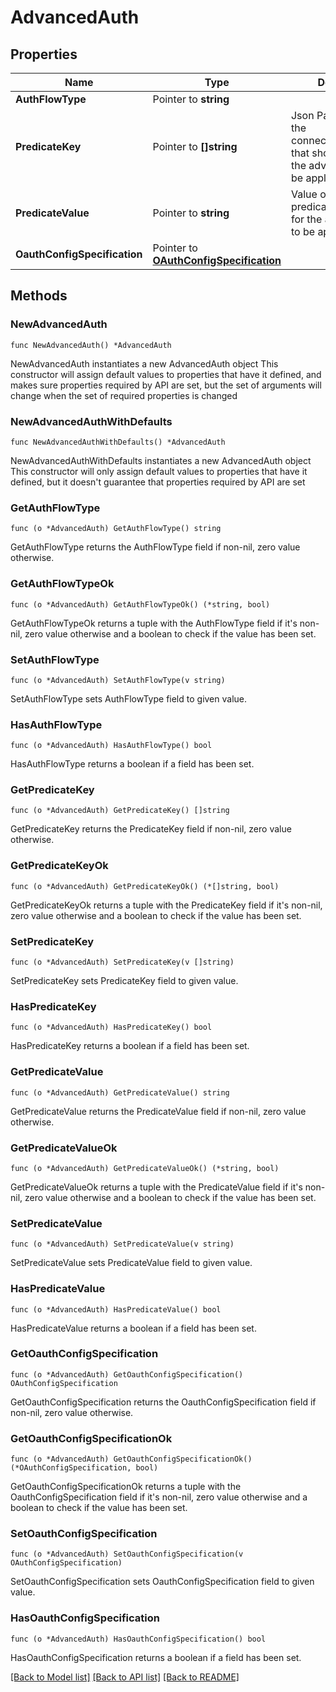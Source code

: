 # AdvancedAuth

## Properties

Name | Type | Description | Notes
------------ | ------------- | ------------- | -------------
**AuthFlowType** | Pointer to **string** |  | [optional] 
**PredicateKey** | Pointer to **[]string** | Json Path to a field in the connectorSpecification that should exist for the advanced auth to be applicable. | [optional] 
**PredicateValue** | Pointer to **string** | Value of the predicate_key fields for the advanced auth to be applicable. | [optional] 
**OauthConfigSpecification** | Pointer to [**OAuthConfigSpecification**](OAuthConfigSpecification.md) |  | [optional] 

## Methods

### NewAdvancedAuth

`func NewAdvancedAuth() *AdvancedAuth`

NewAdvancedAuth instantiates a new AdvancedAuth object
This constructor will assign default values to properties that have it defined,
and makes sure properties required by API are set, but the set of arguments
will change when the set of required properties is changed

### NewAdvancedAuthWithDefaults

`func NewAdvancedAuthWithDefaults() *AdvancedAuth`

NewAdvancedAuthWithDefaults instantiates a new AdvancedAuth object
This constructor will only assign default values to properties that have it defined,
but it doesn't guarantee that properties required by API are set

### GetAuthFlowType

`func (o *AdvancedAuth) GetAuthFlowType() string`

GetAuthFlowType returns the AuthFlowType field if non-nil, zero value otherwise.

### GetAuthFlowTypeOk

`func (o *AdvancedAuth) GetAuthFlowTypeOk() (*string, bool)`

GetAuthFlowTypeOk returns a tuple with the AuthFlowType field if it's non-nil, zero value otherwise
and a boolean to check if the value has been set.

### SetAuthFlowType

`func (o *AdvancedAuth) SetAuthFlowType(v string)`

SetAuthFlowType sets AuthFlowType field to given value.

### HasAuthFlowType

`func (o *AdvancedAuth) HasAuthFlowType() bool`

HasAuthFlowType returns a boolean if a field has been set.

### GetPredicateKey

`func (o *AdvancedAuth) GetPredicateKey() []string`

GetPredicateKey returns the PredicateKey field if non-nil, zero value otherwise.

### GetPredicateKeyOk

`func (o *AdvancedAuth) GetPredicateKeyOk() (*[]string, bool)`

GetPredicateKeyOk returns a tuple with the PredicateKey field if it's non-nil, zero value otherwise
and a boolean to check if the value has been set.

### SetPredicateKey

`func (o *AdvancedAuth) SetPredicateKey(v []string)`

SetPredicateKey sets PredicateKey field to given value.

### HasPredicateKey

`func (o *AdvancedAuth) HasPredicateKey() bool`

HasPredicateKey returns a boolean if a field has been set.

### GetPredicateValue

`func (o *AdvancedAuth) GetPredicateValue() string`

GetPredicateValue returns the PredicateValue field if non-nil, zero value otherwise.

### GetPredicateValueOk

`func (o *AdvancedAuth) GetPredicateValueOk() (*string, bool)`

GetPredicateValueOk returns a tuple with the PredicateValue field if it's non-nil, zero value otherwise
and a boolean to check if the value has been set.

### SetPredicateValue

`func (o *AdvancedAuth) SetPredicateValue(v string)`

SetPredicateValue sets PredicateValue field to given value.

### HasPredicateValue

`func (o *AdvancedAuth) HasPredicateValue() bool`

HasPredicateValue returns a boolean if a field has been set.

### GetOauthConfigSpecification

`func (o *AdvancedAuth) GetOauthConfigSpecification() OAuthConfigSpecification`

GetOauthConfigSpecification returns the OauthConfigSpecification field if non-nil, zero value otherwise.

### GetOauthConfigSpecificationOk

`func (o *AdvancedAuth) GetOauthConfigSpecificationOk() (*OAuthConfigSpecification, bool)`

GetOauthConfigSpecificationOk returns a tuple with the OauthConfigSpecification field if it's non-nil, zero value otherwise
and a boolean to check if the value has been set.

### SetOauthConfigSpecification

`func (o *AdvancedAuth) SetOauthConfigSpecification(v OAuthConfigSpecification)`

SetOauthConfigSpecification sets OauthConfigSpecification field to given value.

### HasOauthConfigSpecification

`func (o *AdvancedAuth) HasOauthConfigSpecification() bool`

HasOauthConfigSpecification returns a boolean if a field has been set.


[[Back to Model list]](../README.md#documentation-for-models) [[Back to API list]](../README.md#documentation-for-api-endpoints) [[Back to README]](../README.md)


